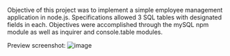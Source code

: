 Objective of this project was to implement a simple employee management application in node.js. Specifications allowed 3 SQL tables with designated fields in each. Objectives were accomplished through the mySQL npm module as well as inquirer and console.table modules.

Preview screenshot:
![image](https://user-images.githubusercontent.com/34629779/119430915-d6ebe200-bcce-11eb-8405-913ed5e80c2c.png)
